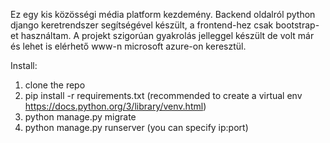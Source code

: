 Ez egy kis közösségi média platform kezdemény. Backend oldalról python django keretrendszer segítségével készült, a frontend-hez csak bootstrap-et használtam. A projekt szigorúan gyakrolás jelleggel készült de volt már és lehet is elérhető www-n microsoft azure-on keresztül.

Install:
1. clone the repo
2. pip install -r requirements.txt (recommended to create a virtual env https://docs.python.org/3/library/venv.html)
3. python manage.py migrate
4. python manage.py runserver (you can specify ip:port)
